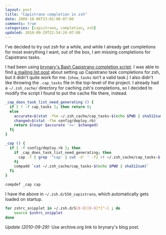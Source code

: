 ```yaml
--- 
layout: post
title: "Capistrano completion in zsh"
date: 2009-10-06T23:03:00-07:00
comments: true
categories: [capistrano, completion, zsh]
updated: 2010-09-29T22:54:24-07:00
---
```


I've decided to try out zsh for a while, and while I already get
completions for most everything I want, out of the box, I am missing
completions for Capistrano tasks.

I had been using
[brynary's Bash Capistrano completion script][brynary-bash-completion].
I was able to find [a mailing list post][list-post] about setting up
Capistrano task completions for zsh, but it didn't quite work for
me. (`show_tasks` isn't a valid task.)  I also didn't like throwing
the `.cap_tasks` file in the top-level of the project.  I already had
a `~/.zsh_cache/` directory for caching zsh's completions, so I
decided to modify the script I found to put the cache file there,
instead.

<!--more-->

``` bash ~/.zsh.d/S50_capistrano
_cap_does_task_list_need_generating () {
  if [ ! -f cap_tasks ]; then return 0;
  else
    accurate=$(stat -f%m ~/.zsh_cache/cap_tasks-$(echo $PWD | sha512sum))
    changed=$(stat -f%m config/deploy.rb)
    return $(expr $accurate '>=' $changed)
  fi
}

_cap () {
  if [ -f config/deploy.rb ]; then
    if _cap_does_task_list_need_generating; then
      cap -T | grep '^cap' | cut -d' ' -f2 >! ~/.zsh_cache/cap_tasks-$(echo $PWD | sha512sum)
    fi
    compadd `cat ~/.zsh_cache/cap_tasks-$(echo $PWD | sha512sum)`
  fi
}

compdef _cap cap
```

I have the above in `~/.zsh.d/S50_capistrano`, which automatically gets loaded
on startup.

``` bash ~/.zshrc
for zshrc_snipplet in ~/.zsh.d/S[0-9][0-9]*[^~] ; do
    source $zshrc_snipplet
done
```

*Update (2010-09-29):* Use archive.org link to brynary's blog post.

[list-post]: http://www.mail-archive.com/capistrano@googlegroups.com/msg00994.html "Setting up Capistrano completion"
[brynary-bash-completion]: http://web.archive.org/web/20071028153929/http://www.brynary.com/2007/5/3/tab-completion-for-capistrano-tasks-in-bash "Archive.org link to brynary's post"
